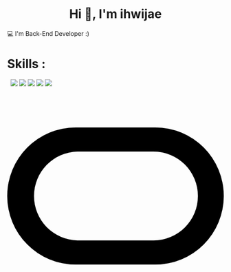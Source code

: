 

<h1 align="center">Hi 👋, I'm ihwijae</h1>


💻 I'm Back-End Developer :)<br>
<p align="left">
</p>

# Skills :

 
 <img src="https://img.shields.io/badge/JAVA-FF160B?style=flat&logo=#F7DF1E&logoColor=white"/> <img src="https://img.shields.io/badge/Python-FFCA28?style=flat-square&logo=firebase&logoColor=white"/> <img src="https://img.shields.io/badge/CSS-E53236?style=flat&logo=CSS&logoColor=white"/> <img src="https://img.shields.io/badge/HTML5-239120?style=flat&logo=HTML5&logoColor=white"/>  <img src="https://img.shields.io/badge/Spring-FFF000?style=flat&logo=Spring&logoColor=white"/> <svg role="img" viewBox="0 0 24 24" xmlns="http://www.w3.org/2000/svg"><title>Oracle</title><path d="M16.412 4.412h-8.82a7.588 7.588 0 0 0-.008 15.176h8.828a7.588 7.588 0 0 0 0-15.176zm-.193 12.502H7.786a4.915 4.915 0 0 1 0-9.828h8.433a4.914 4.914 0 1 1 0 9.828z"/></svg>

